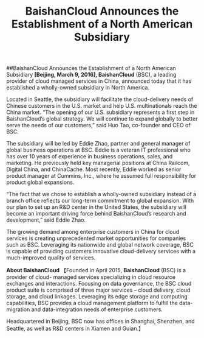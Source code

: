 ﻿---
layout: post
title: BaishanCloud Announces the Establishment of a North American Subsidiary
---
##BaishanCloud Announces the Establishment of a North American Subsidiary
**[Beijing, March 9, 2016], BaishanCloud** (BSC), a leading provider of cloud managed services in China, announced today that it has established a wholly-owned subsidiary in North America.  

Located in Seattle, the subsidiary will facilitate the cloud-delivery needs of Chinese customers in the U.S. market and help U.S. multinationals reach the China market.  “The opening of our U.S. subsidiary represents a first step in BaishanCloud’s global strategy.  We will continue to expand globally to better serve the needs of our customers,” said Huo Tao, co-founder and CEO of BSC.    

The subsidiary will be led by Eddie Zhao, partner and general manager of global business operations at BSC.  Eddie is a veteran IT professional who has over 10 years of experience in business operations, sales, and marketing.  He previously held key managerial positions at China Railcom, Digital China, and ChinaCache.  Most recently, Eddie worked as senior product manager at Cummins, Inc., where he assumed full responsibility for product global expansions. 

“The fact that we chose to establish a wholly-owned subsidiary instead of a branch office reflects our long-term commitment to global expansion.  With our plan to set up an R&D center in the United States, the subsidiary will become an important driving force behind BaishanCloud’s research and development,” said Eddie Zhao.

The growing demand among enterprise customers in China for cloud services is creating unprecedented market opportunities for companies such as BSC.  Leveraging its nationwide and global network coverage, BSC is capable of providing customers innovative cloud-delivery services with a much-improved quality of services.    

**About BaishanCloud**
【Founded in April 2015, **BaishanCloud** (BSC) is a provider of cloud- managed services specializing in cloud resource exchanges and interactions. Focusing on data governance, the BSC cloud product suite is comprised of three major services – cloud delivery, cloud storage, and cloud linkages. Leveraging its edge storage and computing capabilities, BSC provides a cloud management platform to fulfill the data-migration and data-integration needs of enterprise customers.  

Headquartered in Beijing, BSC now has offices in Shanghai, Shenzhen, and Seattle, as well as R&D centers in Xiamen and Guian.】  
 
 
 










